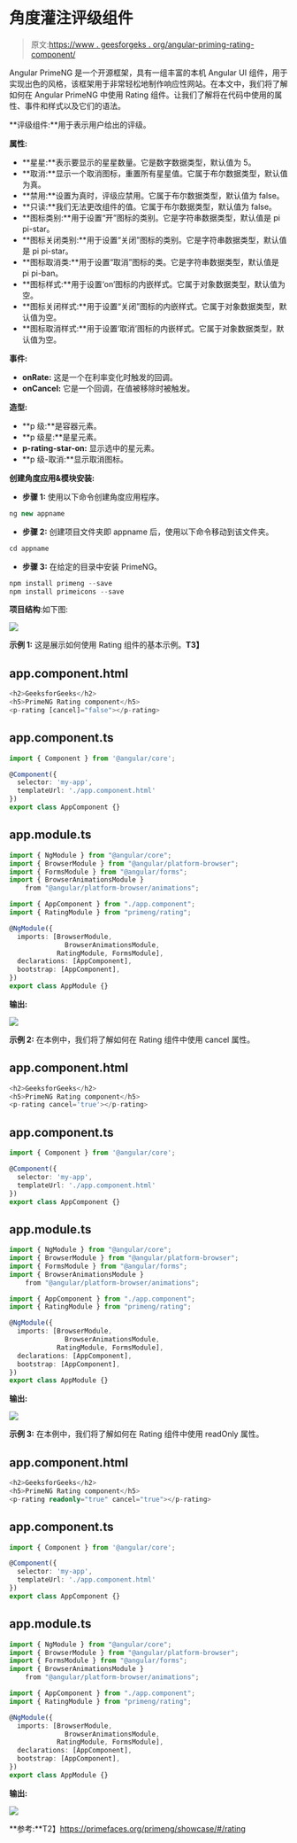 # 角度灌注评级组件

> 原文:[https://www . geesforgeks . org/angular-priming-rating-component/](https://www.geeksforgeeks.org/angular-primeng-rating-component/)

Angular PrimeNG 是一个开源框架，具有一组丰富的本机 Angular UI 组件，用于实现出色的风格，该框架用于非常轻松地制作响应性网站。在本文中，我们将了解如何在 Angular PrimeNG 中使用 Rating 组件。让我们了解将在代码中使用的属性、事件和样式以及它们的语法。

**评级组件:**用于表示用户给出的评级。

**属性:**

*   **星星:**表示要显示的星星数量。它是数字数据类型，默认值为 5。
*   **取消:**显示一个取消图标，重置所有星星值。它属于布尔数据类型，默认值为真。
*   **禁用:**设置为真时，评级应禁用。它属于布尔数据类型，默认值为 false。
*   **只读:**我们无法更改组件的值。它属于布尔数据类型，默认值为 false。
*   **图标类别:**用于设置“开”图标的类别。它是字符串数据类型，默认值是 pi pi-star。
*   **图标关闭类别:**用于设置“关闭”图标的类别。它是字符串数据类型，默认值是 pi pi-star。
*   **图标取消类:**用于设置“取消”图标的类。它是字符串数据类型，默认值是 pi pi-ban。
*   **图标样式:**用于设置‘on’图标的内嵌样式。它属于对象数据类型，默认值为空。
*   **图标关闭样式:**用于设置“关闭”图标的内嵌样式。它属于对象数据类型，默认值为空。
*   **图标取消样式:**用于设置‘取消’图标的内嵌样式。它属于对象数据类型，默认值为空。

**事件:**

*   **onRate:** 这是一个在利率变化时触发的回调。
*   **onCancel:** 它是一个回调，在值被移除时被触发。

**造型:**

*   **p 级:**是容器元素。
*   **p 级星:**是星元素。
*   **p-rating-star-on:** 显示选中的星元素。
*   **p 级-取消:**显示取消图标。

**创建角度应用&模块安装:**

*   **步骤 1:** 使用以下命令创建角度应用程序。

```ts
ng new appname
```

*   **步骤 2:** 创建项目文件夹即 appname 后，使用以下命令移动到该文件夹。

```ts
cd appname
```

*   **步骤 3:** 在给定的目录中安装 PrimeNG。

```ts
npm install primeng --save
npm install primeicons --save
```

**项目结构**:如下图:

![](img/6e2ac1499ceea2e58d3439c1f9f0d39a.png)

**示例 1:** 这是展示如何使用 Rating 组件的基本示例。**T3】**

## app.component.html

```ts
<h2>GeeksforGeeks</h2>
<h5>PrimeNG Rating component</h5>
<p-rating [cancel]="false"></p-rating>
```

## app.component.ts

```ts
import { Component } from '@angular/core';

@Component({
  selector: 'my-app',
  templateUrl: './app.component.html'
})
export class AppComponent {}
```

## app.module.ts

```ts
import { NgModule } from "@angular/core";
import { BrowserModule } from "@angular/platform-browser";
import { FormsModule } from "@angular/forms";
import { BrowserAnimationsModule } 
    from "@angular/platform-browser/animations";

import { AppComponent } from "./app.component";
import { RatingModule } from "primeng/rating";

@NgModule({
  imports: [BrowserModule, 
              BrowserAnimationsModule, 
            RatingModule, FormsModule],
  declarations: [AppComponent],
  bootstrap: [AppComponent],
})
export class AppModule {}
```

**输出:**

![](img/f8f257f70582e0461d86a221abcbcc70.png)

**示例 2:** 在本例中，我们将了解如何在 Rating 组件中使用 cancel 属性。

## app.component.html

```ts
<h2>GeeksforGeeks</h2>
<h5>PrimeNG Rating component</h5> 
<p-rating cancel='true'></p-rating>
```

## app.component.ts

```ts
import { Component } from '@angular/core';

@Component({
  selector: 'my-app',
  templateUrl: './app.component.html'
})
export class AppComponent {}
```

## app.module.ts

```ts
import { NgModule } from "@angular/core";
import { BrowserModule } from "@angular/platform-browser";
import { FormsModule } from "@angular/forms";
import { BrowserAnimationsModule } 
    from "@angular/platform-browser/animations";

import { AppComponent } from "./app.component";
import { RatingModule } from "primeng/rating";

@NgModule({
  imports: [BrowserModule, 
              BrowserAnimationsModule, 
            RatingModule, FormsModule],
  declarations: [AppComponent],
  bootstrap: [AppComponent],
})
export class AppModule {}
```

**输出:**

![](img/1860dacd1c53f55c427a0f9b707cb7f8.png)

**示例 3:** 在本例中，我们将了解如何在 Rating 组件中使用 readOnly 属性。

## app.component.html

```ts
<h2>GeeksforGeeks</h2>
<h5>PrimeNG Rating component</h5>
<p-rating readonly="true" cancel="true"></p-rating>
```

## app.component.ts

```ts
import { Component } from '@angular/core';

@Component({
  selector: 'my-app',
  templateUrl: './app.component.html'
})
export class AppComponent {}
```

## app.module.ts

```ts
import { NgModule } from "@angular/core";
import { BrowserModule } from "@angular/platform-browser";
import { FormsModule } from "@angular/forms";
import { BrowserAnimationsModule } 
    from "@angular/platform-browser/animations";

import { AppComponent } from "./app.component";
import { RatingModule } from "primeng/rating";

@NgModule({
  imports: [BrowserModule, 
              BrowserAnimationsModule, 
            RatingModule, FormsModule],
  declarations: [AppComponent],
  bootstrap: [AppComponent],
})
export class AppModule {}
```

**输出:**

![](img/51b10190df010a9df96a0b3fd7fdf0ee.png)

**参考:**T2】https://primefaces.org/primeng/showcase/#/rating